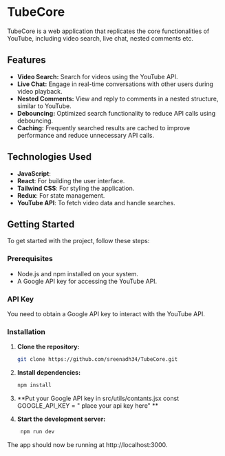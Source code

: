 # TubeCore

TubeCore  is a web application that replicates the core functionalities of YouTube, including video search, live chat, nested comments etc.

## Features

- **Video Search:** Search for videos using the YouTube API.
- **Live Chat:** Engage in real-time conversations with other users during video playback.
- **Nested Comments:** View and reply to comments in a nested structure, similar to YouTube.
- **Debouncing:** Optimized search functionality to reduce API calls using debouncing.
- **Caching:** Frequently searched results are cached to improve performance and reduce unnecessary API calls.

## Technologies Used

- **JavaScript**:
- **React**: For building the user interface.
- **Tailwind CSS**: For styling the application.
- **Redux**: For state management.
- **YouTube API**: To fetch video data and handle searches.
 
## Getting Started

To get started with the project, follow these steps:

### Prerequisites

- Node.js and npm installed on your system.
- A Google API key for accessing the YouTube API.

### API Key

You need to obtain a Google API key to interact with the YouTube API.

### Installation

1. **Clone the repository:**

   ```bash
   git clone https://github.com/sreenadh34/TubeCore.git

2. **Install dependencies:**

   ```bash
   npm install

3. **Put your Google API key in src/utils/contants.jsx  const GOOGLE_API_KEY = " place your api key here" **

4. **Start the development server:**

   ```bash
    npm run dev
 The app should now be running at http://localhost:3000.
 
